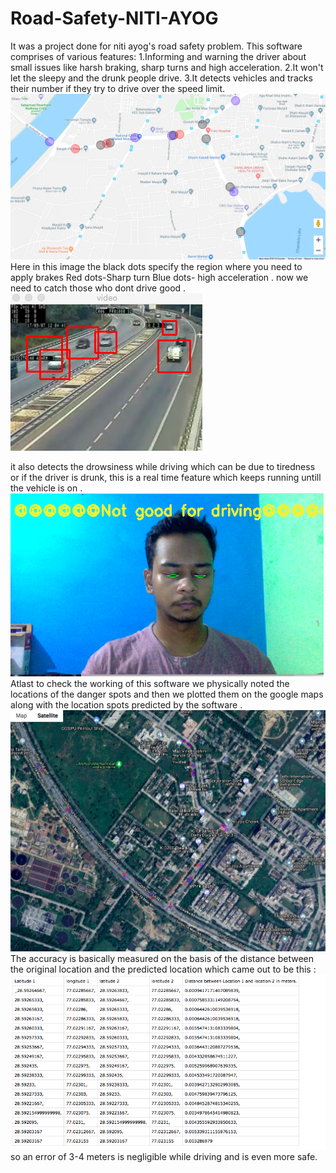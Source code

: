 # Road-Safety-NITI-AYOG
It was a project done for niti ayog's road safety problem. This software comprises of various features:
1.Informing and warning the driver about small issues like harsh braking, sharp turns and high acceleration.
2.It won't let the sleepy and the drunk people drive.
3.It detects vehicles and tracks their number if they try to drive over the speed limit.
![](images/mapss.png)
Here in this image the black dots specify the region where you need to apply brakes
Red dots-Sharp turn 
Blue dots- high acceleration .
now we need to catch those who dont drive good .
![github-large](https://github.com/Stenzil/Road-Safety-NITI-AYOG/blob/master/images/Screen%20Shot%202018-08-28%20at%2010.06.10%20PM.png?raw=true)

it also detects the drowsiness while driving which can be due to tiredness or if the driver is drunk, this is a real time feature which keeps running untill the vehicle is on .
![](images/Picture1.png)
Atlast to check the working of this software we physically noted the locations of the danger spots and then we plotted them on the google maps along with the location spots predicted by the software .
![](images/bluzo.png)
The accuracy is basically measured on the basis of the distance between the original location and the predicted location which came out to be this :
![](images/bb.png)
so an error of 3-4 meters is negligible while driving and is even more safe.
